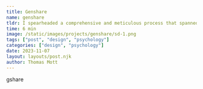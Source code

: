 ```yaml
---
title: Genshare
name: genshare
tldr: I spearheaded a comprehensive and meticulous process that spanned over two years.
time: 6 min
image: /static/images/projects/genshare/sd-1.png
tags: ["post", "design", "psychology"]
categories: ["design", "psychology"]
date: 2023-11-07
layout: layouts/post.njk
author: Thomas Mott
---
```


gshare
